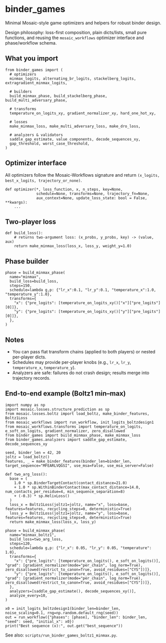 binder_games
============

Minimal Mosaic-style game optimizers and helpers for robust binder design.

Design philosophy: loss-first composition, plain dicts/lists, small pure functions, and reusing the `mosaic_workflows` optimizer interface and phase/workflow schema.

What you import
---------------
```
from binder_games import (
  # optimizers
  minmax_logits, alternating_br_logits, stackelberg_logits, extragradient_minmax_logits,

  # builders
  build_minmax_phase, build_stackelberg_phase, build_multi_adversary_phase,

  # transforms
  temperature_on_logits_xy, gradient_normalizer_xy, hard_one_hot_xy,

  # losses
  make_minmax_loss, make_multi_adversary_loss, make_dro_loss,

  # analyzers & validators
  saddle_gap_estimate, value_components, decode_sequences_xy,
  gap_threshold, worst_case_threshold,
)
```

Optimizer interface
-------------------
All optimizers follow the Mosaic-Workflows signature and return `(x_logits, best_x_logits, trajectory_or_none)`.
```
def optimizer(*, loss_function, x, n_steps, key=None,
              schedule=None, transforms=None, trajectory_fn=None,
              aux_context=None, update_loss_state: bool = False, **kwargs):
    ...
```

Two-player loss
---------------
```
def build_loss():
    # returns two-argument loss: (x_probs, y_probs, key) -> (value, aux)
    return make_minmax_loss(loss_x, loss_y, weight_y=1.0)
```

Phase builder
-------------
```
phase = build_minmax_phase(
  name="minmax",
  build_loss=build_loss,
  steps=150,
  schedule=lambda g,p: {"lr_x":0.1, "lr_y":0.1, "temperature_x":1.0, "temperature_y":1.0},
  transforms={
    "x": {"pre_logits": [temperature_on_logits_xy()["x"]["pre_logits"][0]]},
    "y": {"pre_logits": [temperature_on_logits_xy()["y"]["pre_logits"][0]]},
  },
)
```

Notes
-----
- You can pass flat transform chains (applied to both players) or nested per-player dicts.
- Schedules may provide per-player knobs (e.g., `lr_x`, `lr_y`, `temperature_x`, `temperature_y`).
- Analyzers are safe: failures do not crash design; results merge into trajectory records.

End-to-end example (Boltz1 min–max)
-----------------------------------
```
import numpy as np
import mosaic.losses.structure_prediction as sp
from mosaic.losses.boltz import load_boltz, make_binder_features, Boltz1Loss
from mosaic_workflows import run_workflow, init_logits_boltzdesign1
from mosaic_workflows.transforms import temperature_on_logits, e_soft_on_logits, gradient_normalizer, zero_disallowed
from binder_games import build_minmax_phase, make_minmax_loss
from binder_games.analyzers import saddle_gap_estimate, decode_sequences_xy

seed, binder_len = 42, 20
joltz = load_boltz()
features, _ = make_binder_features(binder_len=binder_len, target_sequence="MFEARLVQGSI", use_msa=False, use_msa_server=False)

def two_arg_loss():
  base = (
    1.0 * sp.BinderTargetContact(contact_distance=21.0)
    + 1.0 * sp.WithinBinderContact(max_contact_distance=14.0, num_contacts_per_residue=4, min_sequence_separation=8)
    + (-0.3) * sp.HelixLoss()
  )
  loss_x = Boltz1Loss(joltz1=joltz, name="x", loss=base, features=features, recycling_steps=0, deterministic=True)
  loss_y = Boltz1Loss(joltz1=joltz, name="y", loss=base, features=features, recycling_steps=0, deterministic=True)
  return make_minmax_loss(loss_x, loss_y)

phase = build_minmax_phase(
  name="minmax_boltz1",
  build_loss=two_arg_loss,
  steps=120,
  schedule=lambda g,p: {"lr_x": 0.05, "lr_y": 0.05, "temperature": 1.0},
  transforms={
    "x": {"pre_logits": [temperature_on_logits(), e_soft_on_logits()], "grad": [gradient_normalizer(mode="per_chain", log_norm=True), zero_disallowed(restrict_to_canon=True, avoid_residues=["CYS"])]},
    "y": {"pre_logits": [temperature_on_logits(), e_soft_on_logits()], "grad": [gradient_normalizer(mode="per_chain", log_norm=True), zero_disallowed(restrict_to_canon=True, avoid_residues=["CYS"])]},
  },
  analyzers=[saddle_gap_estimate(), decode_sequences_xy()],
  analyze_every=10,
)

x0 = init_logits_boltzdesign1(binder_len=binder_len, noise_scaling=0.1, rng=np.random.default_rng(seed))
out = run_workflow({"phases": [phase], "binder_len": binder_len, "seed": seed, "initial_x": x0})
print("Best sequence (x):", out.get("best_sequence"))
```

See also: `scripts/run_binder_games_boltz1_minmax.py`.



